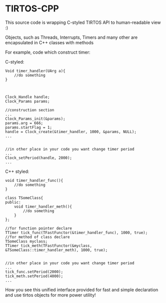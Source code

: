 # TIRTOS-CPP

This source code is wrapping C-styled TIRTOS API to human-readable view :)

Objects, such as Threads, Interrupts, Timers and many other are encapsulated in C++ classes with methods

For example, code which construct timer:

C-styled:
	
	Void timer_handler(UArg a){
		//do something
	}
	
	

	Clock_Handle handle;
	Clock_Params params;
	
	//construction section
	...
	Clock_Params_init(&params);
	params.arg = 666;
	params.startFlag = 1;
	handle = Clock_create(&timer_handler, 1000, &params, NULL);
	...
	
	
	//in other place in your code you want change timer period
	...
	Clock_setPeriod(handle, 2000);
	...
	
	
	
C++ styled:
	
	void timer_handler_func(){
		//do something
	}
	
	class TSomeClass{
	public:
		void timer_handler_meth(){
			//do something
		}
	};
	
	//for function pointer declare
	TTimer tick_func(TFastFunctor(&timer_handler_func), 1000, true);
	//for method of class declare
	TSomeClass myclass;
	TTimer tick_meth(TFastFunctor(&myclass, &TSomeClass::timer_handler_meth), 1000, true);
		
		
	//in other place in your code you want change timer period
	...
	tick_func.setPeriod(2000);
	tick_meth.setPeriod(4000);
	...
	
	
	
How you see this unified interface provided for fast and simple declaration and use tirtos objects for more power utility!
	
	